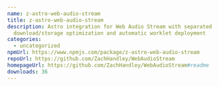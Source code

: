 ```yaml
---
name: z-astro-web-audio-stream
title: z-astro-web-audio-stream
description: Astro integration for Web Audio Stream with separated
  download/storage optimization and automatic worklet deployment
categories:
  - uncategorized
npmUrl: https://www.npmjs.com/package/z-astro-web-audio-stream
repoUrl: https://github.com/ZachHandley/WebAudioStream
homepageUrl: https://github.com/ZachHandley/WebAudioStream#readme
downloads: 36
---
```

